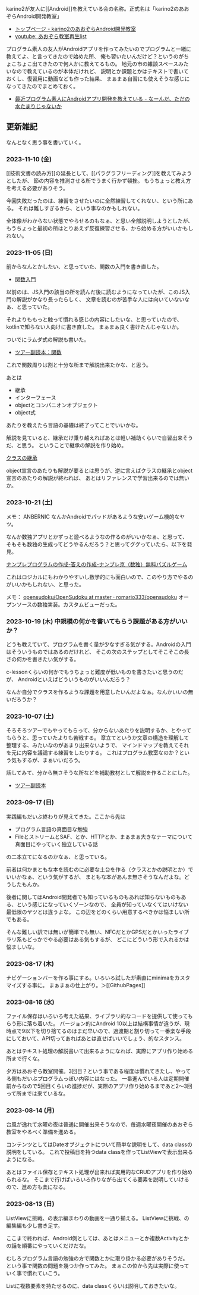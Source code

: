 karino2が友人に[[Android]]を教えている会の名称。正式名は「karino2のあおぞらAndroid開発教室」

- [トップページ - karino2のあおぞらAndroid開発教室](https://karino2.github.io/kotlin-lesson/)
- [youtube: あおぞら教室再生list](https://youtu.be/fa0nvWd_VOE?list=PL3J_mLcl4YCdi2bLHtynt7Ohni1_NQJiF)

プログラム素人の友人がAndroidアプリを作ってみたいのでプログラムと一緒に教えてよ、と言ってきたので始めた所、
俺も習いたいんだけど？というのがちょこちょこ出てきたので何人かに教えてるもの。
地元の市の雑談スペースみたいなので教えているのが本体だけれど、
説明とか課題とかはテキストで書いておくし、復習用に動画なども作った結果、
まぁまぁ自習にも使えそうな感じになってきたのでまとめておく。

- [最近プログラム素人にAndroidアプリ開発を教えている - なーんだ、ただの水たまりじゃないか](https://karino2.github.io/2023/09/16/aozora_android_classroom.html)

## 更新雑記

なんとなく思う事を書いていく。

### 2023-11-10 (金)

[[技術文書の読み方]]の延長として、[[パラグラフリーディング]]を教えてみようとしたが、
節の内容を推測させる所でうまく行かず頓挫。
もうちょっと教え方を考える必要がありそう。

今回失敗だったのは、練習をさせたいのに全然練習してくれない、という所にある。
それは難しすぎるから、という事なのかもしれない。

全体像がわからない状態でやらせるのもなぁ、と思い全部説明しようとしたが、
もうちょっと最初の所はとりあえず反復練習させる、から始める方がいいかもしれない。

### 2023-11-05 (日)

前からなんとかしたい、と思っていた、関数の入門を書き直した。

- [関数入門](https://karino2.github.io/kotlin-lesson/function_intro.html)

以前のは、JS入門の該当の所を読んだ後に読むようになっていたが、このJS入門の解説がかなり長ったらしく、
文章を読むのが苦手な人には向いていないなぁ、と思っていた。

それよりももっと触って慣れる感じの内容にしたいな、と思っていたので、kotlinで知らない人向けに書き直した。
まぁまぁ良く書けたんじゃないか。

ついでにラムダ式の解説も書いた。

- [ツアー副読本：関数](https://karino2.github.io/kotlin-lesson/tour_function.html)

これで関数周りは割と十分な所まで解説出来たかな、と思う。

あとは

- 継承
- インターフェース
- objectとコンパニオンオブジェクト
- object式

あたりを教えたら言語の基礎は終了ってことでいいかな。

解説を見ていると、継承だけ乗り越えればあとは軽い補助くらいで自習出来そうだ、と思う。
ということで継承の解説を作り始め。

[クラスの継承](https://karino2.github.io/kotlin-lesson/inheritance.html)

object宣言のあたりも解説が要るとは思うが、逆に言えばクラスの継承とobject宣言のあたりの解説が終われば、
あとはリファレンスで学習出来るのでは無いか。

### 2023-10-21 (土)

メモ： ANBERNIC なんかAndroidでパッドがあるような安いゲーム機的なヤツ。

なんか数独アプリとかずっと遊べるようなの作るのがいいかなぁ、と思って、
そもそも数独の生成ってどうやるんだろう？と思ってググっていたら、以下を発見。

[ナンプレプログラムの作成-答えの作成-ナンプレ京（数独）無料パズルゲーム](http://nanpre.adg5.com/make_sys1.html)

これはロジカルにもわかりやすいし数学的にも面白いので、このやり方でやるのがいいかもしれない、と思った。

メモ： [opensudoku/OpenSudoku at master · romario333/opensudoku](https://github.com/romario333/opensudoku/tree/master/OpenSudoku) オープンソースの数独実装。カスタムビューだった。

### 2023-10-19 (木) 中規模の何かを書いてもらう課題がある方がいいか？

どうも教えていて、プログラムを書く量が少なすぎる気がする。Androidの入門はそういうものではあるのだけれど、
そこの次のステップとしてそこそこの長さの何かを書きたい気がする。

c-lessonくらいの何かでもうちょっと難度が低いものを書きたいと思うのだが、
Androidといえばどういうものがいいんだろう？

なんか自分でクラスを作るような課題を用意したいんだよなぁ。なんかいいの無いだろうか？

### 2023-10-07 (土)

そろそろツアーでもやってもらって、分からないあたりを説明するか、とやってもらうと、思っていたよりも苦戦する。
章立てというか文章の構造を理解して整理する、みたいなのがあまり出来ないようで、
マインドマップを教えてそれを元に内容を議論する練習をしたりする。
これはプログラム教室なのか？という気もするが、まぁいいだろう。

話してみて、分から無さそうな所などを補助教材として解説を作ることにした。

- [ツアー副読本](https://karino2.github.io/kotlin-lesson/tour_sidereading.html)

### 2023-09-17 (日)

実践編もだいぶ終わりが見えてきた。ここから先は

- プログラム言語の真面目な勉強
- FileとストリームとSAF、とか、HTTPとか、まぁまぁ大きなテーマについて真面目にやっていく独立している話

の二本立てになるのかなぁ、と思っている。

前者は何かまともな本を読むのに必要な土台を作る（クラスとかの説明とか）でいいかなぁ、という気がするが、
まともな本があんま無さそうなんだよな。どうしたもんか。

後者に関してはAndroid開発者でも知っているものもあれば知らないものもある、という感じになっていくゾーンなので、
全員が知っていなくてはいけない最低限のヤツとは違うよな。
この辺をどのくらい用意するべきかは悩ましい所でもある。

そんな難しい訳では無いが簡単でも無い、NFCだとかGPSだとかいったライブラリ系もどっかでやる必要はある気もするが、
どこにどういう形で入れるかは悩ましいな。

### 2023-08-17 (木)

ナビゲーションバーを作る事にする。いろいろ試したが素直にminimaをカスタマイズする事に。
まぁまぁの仕上がり。＞[[GithubPages]]

### 2023-08-16 (水)

ファイル保存はいろいろ考えた結果、ライブラリ的なコードを提供して使ってもらう形に落ち着いた。
バージョン的にAndroid 10以上は結構事情が違うが、現時点で9以下を切り捨てるのはまだ早いので、過渡期と割り切って一番楽な手段にしておいて、API切ってあればあとは直せばいいでしょう、的なスタンス。

あとはテキスト処理の解説書いて出来るようになれば、実際にアプリ作り始める所まで行くな。

夕方はあおぞら教室開催。3回目？という事である程度は慣れてきたし、やってる側もだいぶプログラムっぽい内容にはなった。
一番進んでいる人は定期開催前からなので5回目くらいの進捗だが、実際のアプリ作り始めるまであと2〜3回って所までは来ているな。

### 2023-08-14 (月)

台風が逸れて水曜の夜は普通に開催出来そうなので、毎週水曜夜開催のあおぞら教室をやるべく準備を進める。

コンテンツとしてはDateオブジェクトについて簡単な説明をして、data classの説明をしている。
これで投稿日を持つdata classを作ってListViewで表示出来るようになる。

あとはファイル保存とテキスト処理が出来れば実用的なCRUDアプリを作り始められるな。
そこまで行けばいろいろ作りながら出てくる要素を説明していけるので、進め方も楽になる。

### 2023-08-13 (日)

ListViewに挑戦、の表示編まわりの動画を一通り揃える。
ListViewに挑戦、の編集編も少し書き足す。

ここまで終われば、Android側としては、あとはメニューとか複数Activityとかの話を順番にやっていくだけだな。

むしろプログラム言語の勉強の方で関数とかに取り掛かる必要がありそうだ。
という事で関数の問題を幾つか作ってみた。
まぁこの位から先は実際に使っていく事で慣れていこう。

Listに複数要素を持たせるのに、data classくらいは説明しておきたいな。